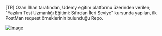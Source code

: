 [TR]
Ozan İlhan tarafından, Udemy eğitim platformu üzerinden verilen; "Yazılım Test Uzmanlığı Eğitimi: Sıfırdan İleri Seviye" kursunda yapılan, ilk PostMan request örneklerinin bulunduğu Repo.

[![Image](https://i.hizliresim.com/3dwip29.png)](https://hizliresim.com/3dwip29)
